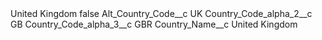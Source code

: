 <?xml version="1.0" encoding="UTF-8"?>
<CustomMetadata xmlns="http://soap.sforce.com/2006/04/metadata" xmlns:xsi="http://www.w3.org/2001/XMLSchema-instance" xmlns:xsd="http://www.w3.org/2001/XMLSchema">
    <label>United Kingdom</label>
    <protected>false</protected>
    <values>
        <field>Alt_Country_Code__c</field>
        <value xsi:type="xsd:string">UK</value>
    </values>
    <values>
        <field>Country_Code_alpha_2__c</field>
        <value xsi:type="xsd:string">GB</value>
    </values>
    <values>
        <field>Country_Code_alpha_3__c</field>
        <value xsi:type="xsd:string">GBR</value>
    </values>
    <values>
        <field>Country_Name__c</field>
        <value xsi:type="xsd:string">United Kingdom</value>
    </values>
</CustomMetadata>
